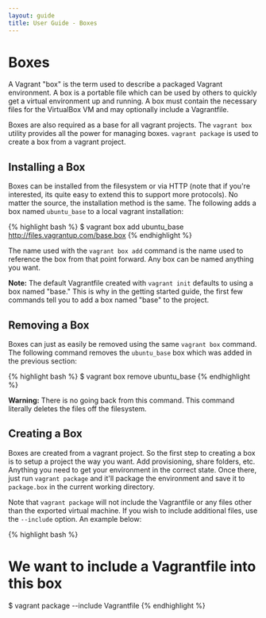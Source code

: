 ```yaml
---
layout: guide
title: User Guide - Boxes
---
```

# Boxes

A Vagrant "box" is the term used to describe a packaged Vagrant
environment. A box is a portable file which can be used by others
to quickly get a virtual environment up and running. A box must
contain the necessary files for the VirtualBox VM and may optionally
include a Vagrantfile.

Boxes are also required as a base for all vagrant projects. The
`vagrant box` utility provides all the power for managing boxes.
`vagrant package` is used to create a box from a vagrant project.

## Installing a Box

Boxes can be installed from the filesystem or via HTTP (note that
if you're interested, its quite easy to extend this to support more
protocols). No matter the source, the installation method is the same.
The following adds a box named `ubuntu_base` to a local vagrant
installation:

{% highlight bash %}
$ vagrant box add ubuntu_base http://files.vagrantup.com/base.box
{% endhighlight %}

The name used with the `vagrant box add` command is the name used to
reference the box from that point forward. Any box can be named anything
you want.

**Note:** The default Vagrantfile created with `vagrant init` defaults to
using a box named "base." This is why in the getting started guide, the
first few commands tell you to add a box named "base" to the project.

## Removing a Box

Boxes can just as easily be removed using the same `vagrant box` command.
The following command removes the `ubuntu_base` box which was added in the
previous section:

{% highlight bash %}
$ vagrant box remove ubuntu_base
{% endhighlight %}

**Warning:** There is no going back from this command. This command literally
deletes the files off the filesystem.

<a name="creating-a-box"> </a>
## Creating a Box

Boxes are created from a vagrant project. So the first step to creating a box
is to setup a project the way you want. Add provisioning, share folders,
etc. Anything you need to get your environment in the correct state. Once
there, just run `vagrant package` and it'll package the environment and
save it to `package.box` in the current working directory.

Note that `vagrant package` will not include the Vagrantfile or any files other
than the exported virtual machine. If you wish to include additional files,
use the `--include` option. An example below:

{% highlight bash %}
# We want to include a Vagrantfile into this box
$ vagrant package --include Vagrantfile
{% endhighlight %}
